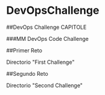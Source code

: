 # DevOpsChallenge
##DevOps Challenge CAPITOLE

###MM DevOps Code Challenge

##Primer Reto

  Directorio "First Challenge"
  
  
##Segundo Reto

  Directorio "Second Challenge"
